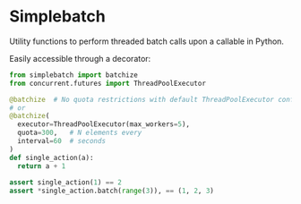 # Simplebatch

Utility functions to perform threaded batch calls upon a callable in Python.

Easily accessible through a decorator:

```python
from simplebatch import batchize
from concurrent.futures import ThreadPoolExecutor

@batchize  # No quota restrictions with default ThreadPoolExecutor configuration
# or
@batchize(
  executor=ThreadPoolExecutor(max_workers=5),
  quota=300,   # N elements every
  interval=60  # seconds
)
def single_action(a):
  return a + 1
  
assert single_action(1) == 2
assert *single_action.batch(range(3)), == (1, 2, 3)
```
